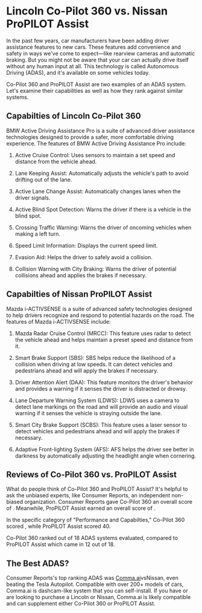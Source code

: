 # Lincoln Co-Pilot 360 vs. Nissan ProPILOT Assist

In the past few years, car manufacturers have been adding driver assistance features to new cars. These features add convenience and safety in ways we've come to expect—like rearview cameras and automatic braking. But you might not be aware that your car can actually drive itself without any human input at all. This technology is called Autonomous Driving (ADAS), and it's available on some vehicles today.

Co-Pilot 360 and ProPILOT Assist are two examples of an ADAS system. Let's examine their capabilities as well as how they rank against similar systems.

## Capabilties of Lincoln Co-Pilot 360

BMW Active Driving Assistance Pro is a suite of advanced driver assistance technologies designed to provide a safer, more comfortable driving experience. The features of BMW Active Driving Assistance Pro include:

1. Active Cruise Control: Uses sensors to maintain a set speed and distance from the vehicle ahead.

2. Lane Keeping Assist: Automatically adjusts the vehicle&#39;s path to avoid drifting out of the lane.

3. Active Lane Change Assist: Automatically changes lanes when the driver signals.

4. Active Blind Spot Detection: Warns the driver if there is a vehicle in the blind spot.

5. Crossing Traffic Warning: Warns the driver of oncoming vehicles when making a left turn.

6. Speed Limit Information: Displays the current speed limit.

7. Evasion Aid: Helps the driver to safely avoid a collision.

8. Collision Warning with City Braking: Warns the driver of potential collisions ahead and applies the brakes if necessary.

## Capabilties of Nissan ProPILOT Assist

Mazda i-ACTIVSENSE is a suite of advanced safety technologies designed to help drivers recognize and respond to potential hazards on the road. The features of Mazda i-ACTIVSENSE include: 

1. Mazda Radar Cruise Control (MRCC): This feature uses radar to detect the vehicle ahead and helps maintain a preset speed and distance from it. 

2. Smart Brake Support (SBS): SBS helps reduce the likelihood of a collision when driving at low speeds. It can detect vehicles and pedestrians ahead and will apply the brakes if necessary. 

3. Driver Attention Alert (DAA): This feature monitors the driver&#39;s behavior and provides a warning if it senses the driver is distracted or drowsy. 

4. Lane Departure Warning System (LDWS): LDWS uses a camera to detect lane markings on the road and will provide an audio and visual warning if it senses the vehicle is straying outside the lane. 

5. Smart City Brake Support (SCBS): This feature uses a laser sensor to detect vehicles and pedestrians ahead and will apply the brakes if necessary. 

6. Adaptive Front-lighting System (AFS): AFS helps the driver see better in darkness by automatically adjusting the headlight angle when cornering.

## Reviews of Co-Pilot 360 vs. ProPILOT Assist
What do people think of Co-Pilot 360 and ProPILOT Assist? It's helpful to ask the unbiased experts, like Consumer Reports, an independent non-biased organization. Consumer Reports gave Co-Pilot 360 an overall score of . Meanwhile, ProPILOT Assist earned an overall score of .

In the specific category of "Performance and Capabilties," Co-Pilot 360 scored , while ProPILOT Assist scored 40.

Co-Pilot 360 ranked  out of 18 ADAS systems evaluated, compared to ProPILOT Assist which came in 12 out of 18.

## The Best ADAS?
Consumer Reports's top ranking ADAS was [Comma.ai](https://comma.ai?utm_medium=ref&utm_source=jwith&utm_campaign=Lincoln)vsNissan, even beating the Tesla Autopilot. Compatible with over 200+ models of cars, Comma.ai is dashcam-like system that you can self-install. If you have or are looking to purchase a Lincoln or Nissan, Comma.ai is likely compatible and can supplement either Co-Pilot 360 or ProPILOT Assist. 

